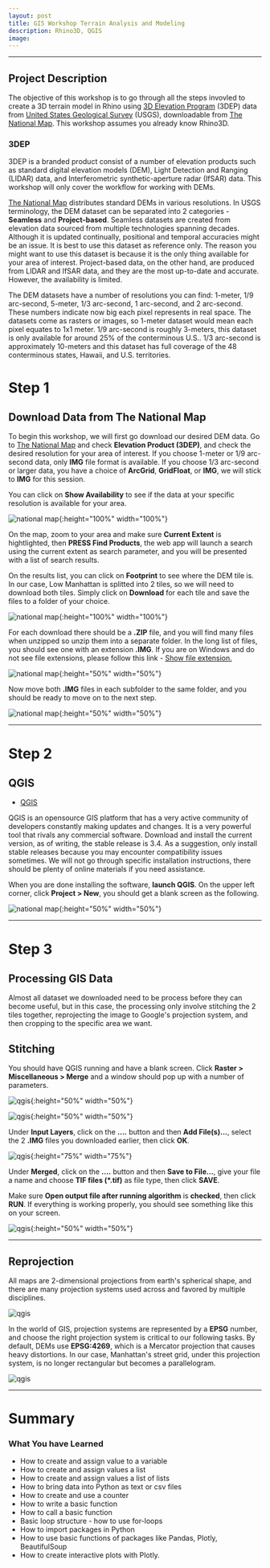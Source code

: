 ```yaml
---
layout: post
title: GIS Workshop Terrain Analysis and Modeling
description: Rhino3D, QGIS
image: 
---
```


***

## Project Description

The objective of this workshop is to go through all the steps invovled to create a 3D terrain model in Rhino using [3D Elevation Program](https://www.usgs.gov/core-science-systems/ngp/3dep/about-3dep-products-services) (3DEP) data from [United States Geological Survey](https://www.usgs.gov/) (USGS), downloadable from [The National Map](https://viewer.nationalmap.gov/basic/). This workshop assumes you already know Rhino3D. 

### 3DEP

3DEP is a branded product consist of a number of elevation products such as standard digital elevation models (DEM), Light Detection and Ranging (LIDAR) data, and Interferometric synthetic-aperture radar (IfSAR) data. This workshop will only cover the workflow for working with DEMs. 

[The National Map](https://viewer.nationalmap.gov/basic/) distributes standard DEMs in various resolutions. In USGS terminology, the DEM dataset can be separated into 2 categories - **Seamless** and **Project-based**. Seamless datasets are created from elevation data sourced from multiple technologies spanning decades. Although it is updated continually, positional and temporal accuracies might be an issue. It is best to use this dataset as reference only. The reason you might want to use this dataset is because it is the only thing available for your area of interest. Project-based data, on the other hand, are produced from LIDAR and IfSAR data, and they are the most up-to-date and accurate. However, the availability is limited.

The DEM datasets have a number of resolutions you can find: 1-meter, 1/9 arc-second, 5-meter, 1/3 arc-second, 1 arc-second, and 2 arc-second. These numbers indicate now big each pixel represents in real space. The datasets come as rasters or images, so 1-meter dataset would mean each pixel equates to 1x1 meter. 1/9 arc-second is roughly 3-meters, this dataset is only available for around 25% of the conterminous U.S.. 1/3 arc-second is approximately 10-meters and this dataset has full coverage of the 48 conterminous states, Hawaii, and U.S. territories.

# Step 1
## Download Data from The National Map

To begin this workshop, we will first go download our desired DEM data. Go to [The National Map](https://viewer.nationalmap.gov/basic/) and check **Elevation Product (3DEP)**, and check the desired resolution for your area of interest. If you choose 1-meter or 1/9 arc-second data, only **IMG** file format is available. If you choose 1/3 arc-second or larger data, you have a choice of **ArcGrid**, **GridFloat**, or **IMG**, we will stick to **IMG** for this session.

You can click on **Show Availability** to see if the data at your specific resolution is available for your area.


![national map](../../../assets/images/GIS/pic_GIS_nationalmap.JPG){:height="100%" width="100%"}


On the map, zoom to your area and make sure **Current Extent** is hightlighted, then **PRESS Find Products**, the web app will launch a search using the current extent as search parameter, and you will be presented with a list of search results. 

On the results list, you can click on **Footprint** to see where the DEM tile is. In our case, Low Manhattan is splitted into 2 tiles, so we will need to download both tiles. Simply click on **Download** for each tile and save the files to a folder of your choice.  

![national map](../../../assets/images/GIS/pic_GIS_nationalmap_footprint.JPG){:height="100%" width="100%"}

For each download there should be a **.ZIP** file, and you will find many files when unzipped so unzip them into a separate folder. In the long list of files, you should see one with an extension **.IMG**. If you are on Windows and do not see file extensions, please follow this link - [Show file extension.](https://www.howtohaven.com/system/show-file-extensions-in-windows-explorer.shtml)

![national map](../../../assets/images/GIS/pic_GIS_nationalmap_savefile.JPG){:height="50%" width="50%"}

Now move both **.IMG** files in each subfolder to the same folder, and you should be ready to move on to the next step.

![national map](../../../assets/images/GIS/pic_GIS_nationalmap_IMGfile.JPG){:height="50%" width="50%"}


***

# Step 2
## QGIS

* [QGIS](https://qgis.org/en/site/forusers/download.html)

QGIS is an opensource GIS platform that has a very active community of developers constantly making updates and changes. It is a very powerful tool that rivals any commercial software. Download and install the current version, as of writing, the stable release is 3.4. As a suggestion, only install stable releases because you may encounter compatibility issues sometimes. We will not go through specific installation instructions, there should be plenty of online materials if you need assistance.

When you are done installing the software, **launch QGIS**. On the upper left corner, click **Project > New**, you should get a blank screen as the following.

![national map](../../../assets/images/GIS/pic_GIS_qgis.JPG){:height="50%" width="50%"}

***


# Step 3
## Processing GIS Data

Almost all dataset we downloaded need to be process before they can become useful, but in this case, the processing only involve stitching the 2 tiles together, reprojecting the image to Google's projection system, and then cropping to the specific area we want. 



## Stitching

You should have QGIS running and have a blank screen. Click **Raster > Miscellaneous > Merge** and a window should pop up with a number of parameters.

![qgis](../../../assets/images/GIS/pic_GIS_qgis_merge.JPG){:height="50%" width="50%"}

![qgis](../../../assets/images/GIS/pic_GIS_qgis_mergeparam.JPG){:height="50%" width="50%"}

Under **Input Layers**, click on the **....** button and then **Add File(s)...**, select the 2 **.IMG** files you downloaded earlier, then click **OK**.

![qgis](../../../assets/images/GIS/pic_GIS_qgis_addfiles.JPG){:height="75%" width="75%"}

Under **Merged**, click on the **....** button and then **Save to File...**, give your file a name and choose **TIF files (\*.tif)** as file type, then click **SAVE**. 

Make sure **Open output file after running algorithm** is **checked**, then click **RUN**. If everything is working properly, you should see something like this on your screen.

![qgis](../../../assets/images/GIS/pic_GIS_qgis_demmerged.JPG){:height="50%" width="50%"}


***

## Reprojection

All maps are 2-dimensional projections from earth's spherical shape, and there are many projection systems used across and favored by multiple disciplines.

![qgis](../../../assets/images/GIS/earhprojections.jpg)

In the world of GIS, projection systems are represented by a **EPSG** number, and choose the right projection system is critical to our following tasks. By default, DEMs use **EPSG:4269**, which is a Mercator projection that causes heavy distortions. In our case, Manhattan's street grid, under this projection system, is no longer rectangular but becomes a parallelogram.

![qgis](../../../assets/images/GIS/compare-mercator-utm-wgs-projections.jpg)




***

# Summary

### What You have Learned

* How to create and assign value to a variable
* How to create and assign values a list
* How to create and assign values a list of lists
* How to bring data into Python as text or csv files 
* How to create and use a counter
* How to write a basic function
* How to call a basic function
* Basic loop structure - how to use for-loops
* How to import packages in Python
* How to use basic functions of packages like Pandas, Plotly, BeautifulSoup
* How to create interactive plots with Plotly.